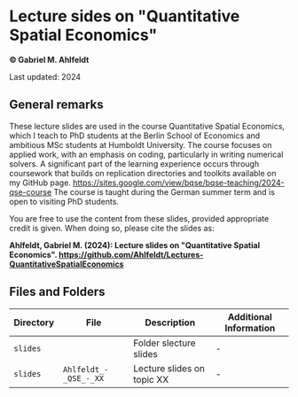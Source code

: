 # Lecture sides on "Quantitative Spatial Economics"

**© Gabriel M. Ahlfeldt**

Last updated: 2024

## General remarks

These lecture slides are used in the course Quantitative Spatial Economics, which I teach to PhD students at the Berlin School of Economics and ambitious MSc students at Humboldt University. The course focuses on applied work, with an emphasis on coding, particularly in writing numerical solvers. A significant part of the learning experience occurs through coursework that builds on replication directories and toolkits available on my GitHub page. https://sites.google.com/view/bqse/bqse-teaching/2024-qse-course The course is taught during the German summer term and is open to visiting PhD students.

You are free to use the content from these slides, provided appropriate credit is given. When doing so, please cite the slides as:

**Ahlfeldt, Gabriel M. (2024): Lecture slides on "Quantitative Spatial Economics". https://github.com/Ahlfeldt/Lectures-QuantitativeSpatialEconomics** 

## Files and Folders

| Directory | File | Description  | Additional Information |
| --- | --- | --- | --- |
| `slides` | | Folder slecture slides | -|
| `slides` | `Ahlfeldt_-_QSE_-_XX` | Lecture slides on topic XX  | - |
